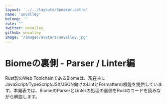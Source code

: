 ```yaml
---
layout: '../../layouts/Speaker.astro'
name: 'unvalley'
belong: ''
role: ""
twitter: unvalley_
github: unvalley
image: "/images/avatars/unvalley.jpg"
---
```


# Biomeの裏側 - Parser / Linter編

Rust製のWeb ToolchainであるBiomeは、現在主にJavaScript/TypeScript/JSX/JSON向けのLintとFormatterの機能を提供しています。本発表では、BiomeのParserとLinterの処理の裏側をRustのコードを読みながら解説します。

